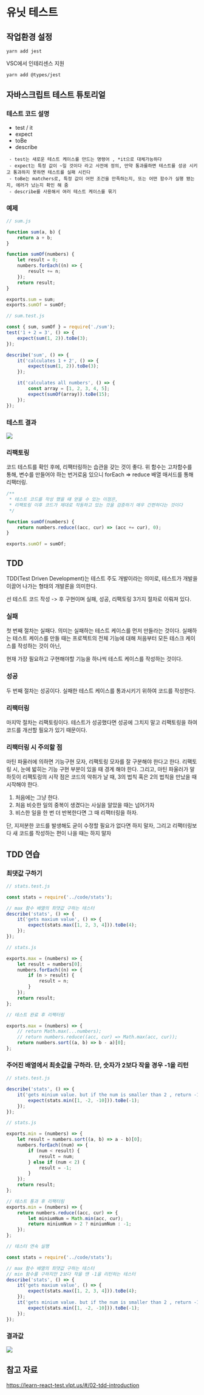# 유닛 테스트

## 작업환경 설정

```shell
yarn add jest
```

VSC에서 인테리센스 지원

```shell
yarn add @types/jest
```

## 자바스크립트 테스트 튜토리얼

### 테스트 코드 설명

-   test / it
-   expect
-   toBe
-   describe

```shell
 - test는 새로운 테스트 케이스를 만드는 명령어 , *it으로 대체가능하다
 - expect는 특정 값이 ~일 것이다 라고 사전에 정의, 만약 통과를하면 테스트를 성공 시키고 통과하지 못하면 테스트를 실패 시킨다
 - toBe는 matchers로, 특정 값이 어떤 조건을 만족하는지, 또는 어떤 함수가 실행 됐는지, 에러가 났는지 확인 해 줌
 - describe를 사용해서 여러 테스트 케이스를 묶기
```

### 예제

```js
// sum.js

function sum(a, b) {
    return a + b;
}

function sumOf(numbers) {
    let result = 0;
    numbers.forEach((n) => {
        result += n;
    });
    return result;
}

exports.sum = sum;
exports.sumOf = sumOf;

// sum.test.js

const { sum, sumOf } = require('./sum');
test('1 + 2 = 3', () => {
    expect(sum(1, 2)).toBe(3);
});

describe('sum', () => {
    it('calculates 1 + 2', () => {
        expect(sum(1, 2)).toBe(3);
    });

    it('calculates all numbers', () => {
        const array = [1, 2, 3, 4, 5];
        expect(sumOf(array)).toBe(15);
    });
});
```

### 테스트 결과

<img src='./image/test.png'>

### 리팩토링

코드 테스트를 확인 후에, 리팩터링하는 습관을 갖는 것이 좋다.
위 함수는 고차함수를 통해, 변수를 만들어야 하는 번거로움 있으니 forEach => reduce 배열 매서드를 통해 리팩터링.

```js
/**
 * 테스트 코드를 작성 했을 떄 얻을 수 있는 이점은,
 * 리팩토링 이후 코드가 제대로 작동하고 있는 것을 검증하기 매우 간편하다는 것이다
 */

function sumOf(numbers) {
    return numbers.reduce((acc, cur) => (acc += cur), 0);
}

exports.sumOf = sumOf;
```

## TDD

TDD(Test Driven Development)는 테스트 주도 개발이라는 의미로,
테스트가 개발을 이끌어 나가는 형태의 개발론을 의미한다.

선 테스트 코드 작성 -> 후 구현이며
실패, 성공, 리팩토링 3가지 절차로 이뤄져 있다.

### 실패

첫 번째 절차는 실패다. 의미는 실패하는 테스트 케이스를 먼저 만들라는 것이다. 실패하는 테스트 케이스를 만들 때는 프로젝트의 전체 기능에 대해 처음부터 모든 테스크 케이스를 작성하는 것이 아닌,

현재 가장 필요하고 구현해야할 기능을 하나씩 테스트 케이스를 작성하는 것이다.

### 성공

두 번째 절차는 성공이다. 실패한 테스트 케이스를 통과시키기 위하여 코드를 작성한다.

### 리팩터링

마지막 절차는 리팩토링이다. 테스트가 성공했다면 성공에 그치지 말고 리팩토링을 하여 코드를 개선할 필요가 있기 때문이다.

### 리팩터링 시 주의할 점

마틴 파울러에 의하면 기능구현 모자, 리팩토링 모자를 잘 구분해야 한다고 한다. 리팩토링 시, 눈에 밟히는 기능 구현 부분이 있을 때 경계 해야 한다.
그리고, 마틴 파울러가 말하듯이 리팩토링의 시작 점은 코드의 악취가 날 때, 3의 법칙 혹은 2의 법칙을 만났을 때 시작해야 한다.

1. 처음에는 그냥 한다.
2. 처음 비슷한 일의 중복이 생겼다는 사실을 알았을 때는 넘어가자
3. 비스한 일을 한 번 더 반복한다면 그 때 리팩터링을 하자.

단, 지저분한 코드를 발생해도 굳이 수정할 필요가 없다면 하지 말자, 그리고 리팩터링보다 새 코드를 작성하는 편이 나을 때는 하지 말자

## TDD 연습

### 최댓값 구하기

```js
// stats.test.js

const stats = require('../code/stats');

// max 함수 배열의 최댓값 구하는 테스터
describe('stats', () => {
    it('gets maxium value', () => {
        expect(stats.max([1, 2, 3, 4])).toBe(4);
    });
});

// stats.js

exports.max = (numbers) => {
    let result = numbers[0];
    numbers.forEach((n) => {
        if (n > result) {
            result = n;
        }
    });
    return result;
};

// 테스트 완료 후 리팩터링

exports.max = (numbers) => {
    // return Math.max(...numbers);
    // return numbers.reduce((acc, cur) => Math.max(acc, cur));
    return numbers.sort((a, b) => b - a)[0];
};
```

### 주어진 배열에서 최솟값을 구하라. 단, 숫자가 2보다 작을 경우 -1을 리턴

```js
// stats.test.js

describe('stats', () => {
    it('gets minium value. but if the num is smaller than 2 , return -1', () => {
        expect(stats.min([1, -2, -10])).toBe(-1);
    });
});

// stats.js

exports.min = (numbers) => {
    let result = numbers.sort((a, b) => a - b)[0];
    numbers.forEach((num) => {
        if (num < result) {
            result = num;
        } else if (num < 2) {
            result = -1;
        }
    });
    return result;
};

// 테스트 통과 후 리팩터링
exports.min = (numbers) => {
    return numbers.reduce((acc, cur) => {
        let miniumNum = Math.min(acc, cur);
        return miniumNum > 2 ? miniumNum : -1;
    });
};
```

```js
// 테스터 연속 실행

const stats = require('../code/stats');

// max 함수 배열의 최댓값 구하는 테스터
// min 함수를 구하지만 2보다 작을 땐 -1을 리턴하는 테스터
describe('stats', () => {
    it('gets maxium value', () => {
        expect(stats.max([1, 2, 3, 4])).toBe(4);
    });
    it('gets minium value. but if the num is smaller than 2 , return -1', () => {
        expect(stats.min([1, -2, -10])).toBe(-1);
    });
});
```

### 결과값

<img src="./image/statstester.png">

## 참고 자료

https://learn-react-test.vlpt.us/#/02-tdd-introduction
